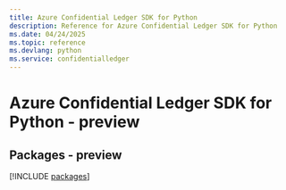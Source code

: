 ```yaml
---
title: Azure Confidential Ledger SDK for Python
description: Reference for Azure Confidential Ledger SDK for Python
ms.date: 04/24/2025
ms.topic: reference
ms.devlang: python
ms.service: confidentialledger
---
```

# Azure Confidential Ledger SDK for Python - preview
## Packages - preview
[!INCLUDE [packages](confidential-ledger-index.md)]